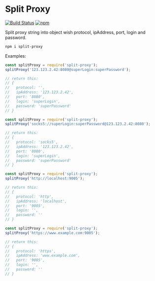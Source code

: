 # Split Proxy

[![Build Status](https://travis-ci.com/Ganevru/split-proxy.svg?branch=master)](https://travis-ci.com/Ganevru/split-proxy)
[![npm](https://img.shields.io/npm/v/split-proxy.svg?style=flat-square)](http://npm.im/split-proxy)

Split proxy string into object wish protocol, ipAddress, port, login and password.

```bash
npm i split-proxy
```

Examples:

```js
const splitProxy = require('split-proxy');
splitProxy('123.123.2.42:8080@superLogin:superPassword');

// return this:
// {
//   protocol: '',
//   ipAddress: '123.123.2.42',
//   port: '8080',
//   login: 'superLogin',
//   password: 'superPassword'
// }
```

```js
const splitProxy = require('split-proxy');
splitProxy('socks5://superLogin:superPassword@123.123.2.42:8080');

// return this:
// {
//   protocol: 'socks5',
//   ipAddress: '123.123.2.42',
//   port: '8080',
//   login: 'superLogin',
//   password: 'superPassword'
// }
```

```js
const splitProxy = require('split-proxy');
splitProxy('http://localhost:9005');

// return this:
// {
//   protocol: 'http',
//   ipAddress: 'localhost',
//   port: '9005',
//   login: '',
//   password: ''
// }
```

```js
const splitProxy = require('split-proxy');
splitProxy('https://www.example.com:9005');

// return this:
// {
//   protocol: 'https',
//   ipAddress: 'www.example.com',
//   port: '9005',
//   login: '',
//   password: ''
// }
```
